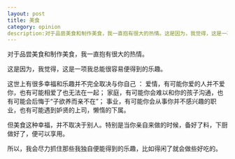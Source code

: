 ```yaml
---
layout: post
title: 美食
category: opinion
description:对于品尝美食和制作美食，我一直抱有很大的热情。这是因为，我觉得，这是一项我总能很容易便得到的乐趣。 
---
```

对于品尝美食和制作美食，我一直抱有很大的热情。

这是因为，我觉得，这是一项我总能很容易便得到的乐趣。

这世上有很多幸福和乐趣并不完全取决与你自己 ：
爱情，有可能你爱的人并不爱你，也有可能相爱了也无法在一起；
家庭，有可能你会难以和你的孩子沟通，也有可能会后悔于“子欲养而亲不在”；
事业，有可能你会从事你并不感兴趣的职业，也有可能遇到妒贤的上司，懒惰的下属。

但美食这种幸福，并不取决于别人。特别是当你亲自来做的时候，备好了料，下厨做好了，便可以享用。

所以，我会尽力抓住那些我独自便能得到的乐趣，比如得闲了就会做些好吃的。
